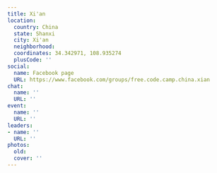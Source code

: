 ```yaml
---
title: Xi'an
location:
  country: China
  state: Shanxi
  city: Xi'an
  neighborhood: 
  coordinates: 34.342971, 108.935274
  plusCode: ''
social:
  name: Facebook page
  URL: https://www.facebook.com/groups/free.code.camp.china.xian
chat:
  name: ''
  URL: ''
event:
  name: ''
  URL: ''
leaders:
- name: ''
  URL: ''
photos:
  old: 
  cover: ''
---
```

